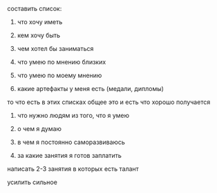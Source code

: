 составить список:
1. что хочу иметь
2. кем хочу быть
3. чем хотел бы заниматься

1. что умею по мнению близких
2. что умею по моему мнению
3. какие артефакты у меня есть (медали, дипломы)

то что есть в этих списках общее это и есть что хорошо получается

1. что нужно людям из того, что я умею

1. о чем я думаю
2. в чем я постоянно саморазвиваюсь
3. за какие занятия я готов заплатить

написать 2-3 занятия в которых есть талант

усилить сильное